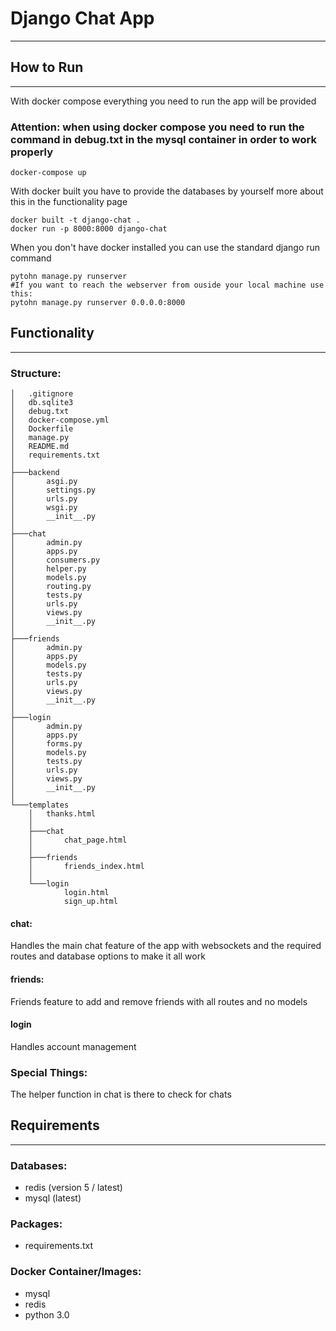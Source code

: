# Django Chat App
___
## How to Run
___
With docker compose everything you need to run the app will be provided<br />
### Attention: when using docker compose you need to run the command in debug.txt in the mysql container in order to work properly 
````shell
docker-compose up
````
With docker built you have to provide the databases by yourself more about this in the functionality page 
````shell
docker built -t django-chat .
docker run -p 8000:8000 django-chat 
````
When you don't have docker installed you can use the standard django run command
````shell
pytohn manage.py runserver
#If you want to reach the webserver from ouside your local machine use this:
pytohn manage.py runserver 0.0.0.0:8000
````
## Functionality
___
### Structure:
````
│   .gitignore
│   db.sqlite3
│   debug.txt
│   docker-compose.yml
│   Dockerfile
│   manage.py
│   README.md
│   requirements.txt
│
├───backend
│       asgi.py
│       settings.py
│       urls.py
│       wsgi.py
│       __init__.py
│
├───chat
│       admin.py
│       apps.py
│       consumers.py
│       helper.py
│       models.py
│       routing.py
│       tests.py
│       urls.py
│       views.py
│       __init__.py
│
├───friends
│       admin.py
│       apps.py
│       models.py
│       tests.py
│       urls.py
│       views.py
│       __init__.py
│
├───login
│       admin.py
│       apps.py
│       forms.py
│       models.py
│       tests.py
│       urls.py
│       views.py
│       __init__.py
│
└───templates
    │   thanks.html
    │
    ├───chat
    │       chat_page.html
    │
    ├───friends
    │       friends_index.html
    │
    └───login
            login.html
            sign_up.html

````
#### chat:
Handles the main chat feature of the app with websockets and the required routes and database options to make it all work
#### friends:
Friends feature to add and remove friends with all routes and no models
#### login
Handles account management 
### Special Things:
The helper function in chat is there to check for chats
## Requirements
___
### Databases:
- redis (version 5 / latest)
- mysql (latest)
### Packages:
- requirements.txt
### Docker Container/Images:
- mysql
- redis
- python 3.0




